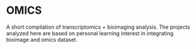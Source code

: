 # OMICS
A short compilation of transcriptomics + bioimaging analysis. The projects analyzed here are based on personal learning interest
in integrating bioimage and omics dataset.
